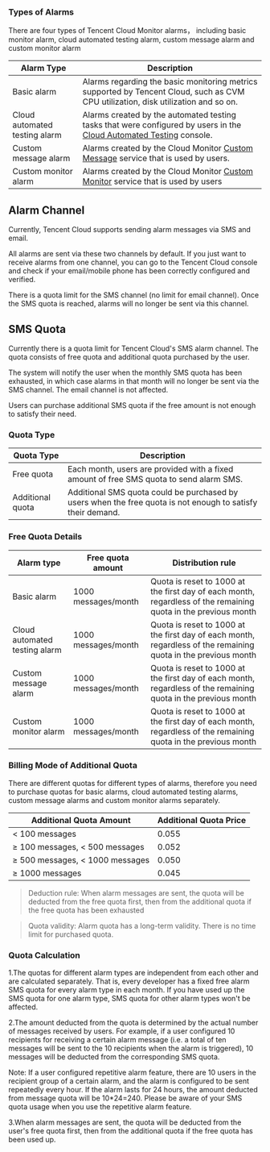 ### Types of Alarms

There are four types of Tencent Cloud Monitor alarms， including basic monitor alarm, cloud automated testing alarm, custom message alarm and custom monitor alarm

| Alarm Type                      | Description                              |
| ------------------------------- | ---------------------------------------- |
| Basic alarm                     | Alarms regarding the basic monitoring metrics supported by Tencent Cloud, such as CVM CPU utilization, disk utilization and so on. |
| Cloud automated testing alarm | Alarms created by the automated testing tasks that were configured by users in the [Cloud Automated Testing](https://cloud.tencent.com/document/product/280) console. |
| Custom message alarm            | Alarms created by the Cloud Monitor [Custom Message](https://cloud.tencent.com/document/product/248/6218) service that is used by users. |
| Custom monitor alarm            | Alarms created by the Cloud Monitor [Custom Monitor](https://cloud.tencent.com/document/product/248/6214) service that is used by users |

## Alarm Channel

Currently, Tencent Cloud supports sending alarm messages via SMS and email.

All alarms are sent via these two channels by default. If you just want to receive alarms from one channel, you can go to the Tencent Cloud console and check if your email/mobile phone has been correctly configured and verified.

There is a quota limit for the SMS channel (no limit for email channel). Once the SMS quota is reached, alarms will no longer be sent via this channel.


## SMS Quota

Currently there is a quota limit for Tencent Cloud's SMS alarm channel. The quota consists of free quota and additional quota purchased by the user.

The system will notify the user when the monthly SMS quota has been exhausted, in which case alarms in that month will no longer be sent via the SMS channel. The email channel is not affected.

Users can purchase additional SMS quota if the free amount is not enough to satisfy their need.

### Quota Type

| Quota Type | Description  | 
|---------|---------|
| Free quota | Each month, users are provided with a fixed amount of free SMS quota to send alarm SMS.| 
| Additional quota|Additional SMS quota could be purchased by users when the free quota is not enough to satisfy their demand.|

### Free Quota Details

|Alarm type | Free quota amount| Distribution rule |
|---------|---------|---------|
| Basic alarm | 1000 messages/month | Quota is reset to 1000 at the first day of each month, regardless of the remaining quota in the previous month |
|Cloud automated testing alarm|1000 messages/month|Quota is reset to 1000 at the first day of each month, regardless of the remaining quota in the previous month|
|Custom message alarm|1000 messages/month|Quota is reset to 1000 at the first day of each month, regardless of the remaining quota in the previous month|
|Custom monitor alarm|1000 messages/month|Quota is reset to 1000 at the first day of each month, regardless of the remaining quota in the previous month|


### Billing Mode of Additional Quota

There are different quotas for different types of alarms, therefore you need to purchase quotas for basic alarms, cloud automated testing alarms, custom message alarms and custom monitor alarms separately.

|Additional Quota Amount|Additional Quota Price|
|---------|---------|
|< 100 messages| 0.055|
|≥ 100 messages, < 500 messages	|0.052|
|≥ 500 messages, < 1000 messages|0.050|
|≥ 1000 messages|0.045|

>Deduction rule: When alarm messages are sent, the quota will be deducted from the free quota first, then from the additional quota if the free quota has been exhausted

>Quota validity: Alarm quota has a long-term validity. There is no time limit for purchased quota.

### Quota Calculation

1.The quotas for different alarm types are independent from each other and are calculated separately. That is, every developer has a fixed free alarm SMS quota for every alarm type in each month. If you have used up the SMS quota for one alarm type, SMS quota for other alarm types won't be affected.

2.The amount deducted from the quota is determined by the actual number of messages received by users. For example, if a user configured 10 recipients for receiving a certain alarm message (i.e. a total of ten messages will be sent to the 10 recipients when the alarm is triggered), 10 messages will be deducted from the corresponding SMS quota.

Note: If a user configured repetitive alarm feature, there are 10 users in the recipient group of a certain alarm, and the alarm is configured to be sent repeatedly every hour. If the alarm lasts for 24 hours, the amount deducted from message quota will be 10*24=240. Please be aware of your SMS quota usage when you use the repetitive alarm feature.

3.When alarm messages are sent, the quota will be deducted from the user's free quota first, then from the additional quota if the free quota has been used up.
